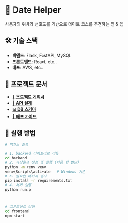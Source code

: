 # 📌 Date Helper
사용자의 위치와 선호도를 기반으로 데이트 코스를 추천하는 웹 & 앱

## 🛠 기술 스택
- **백엔드**: Flask, FastAPI, MySQL
- **프론트엔드**: React, etc..
- **배포**: AWS, etc..

## 📖 프로젝트 문서
- **[📄 프로젝트 기획서](./docs/project_plan.md)**
- **[🔗 API 설계](./docs/api_design.md)**
- **[📊 DB 스키마](./docs/db_schema.md)**
- **[🚀 배포 가이드](./docs/deployment.md)**

## 🚀 실행 방법
```bash
# 백엔드 실행

# 1. backend 디렉토리로 이동
cd backend
# 2. 가상환경 생성 및 실행 (처음 한 번만)
python -m venv venv
venv\Scripts\activate   # Windows 기준
# 3. 필요한 패키지 설치
pip install -r requirements.txt
# 4. 서버 실행
python run.p



# 프론트엔드 실행
cd frontend
npm start
